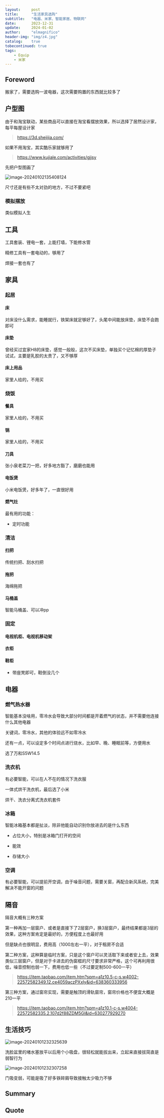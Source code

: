 ```yaml
---
layout:     post
title:      "生活家具选购"
subtitle:   "电器、米家、智能家居、物联网"
date:       2023-12-31
update:     2024-01-02
author:     "elmagnifico"
header-img: "img/z4.jpg"
catalog:    true
tobecontinued: true
tags:
    - Equip
    - 米家
---
```


## Foreword

搬家了，需要选购一波电器，这次需要购置的东西就比较多了



## 户型图

由于和淘宝联动，某些商品可以直接在淘宝看摆放效果，所以选择了居然设计家，每平每屋设计家

> https://3d.shejijia.com/



如果不用淘宝，其实酷乐家就够用了

> https://www.kujiale.com/activities/gjjsy



先把户型图画了

![image-20240102135408124](https://img.elmagnifico.tech/static/upload/elmagnifico/202401021354306.png)

尺寸还是有些不太对劲的地方，不过不要紧吧



### 模拟摆放

类似模拟人生



## 工具

工具套装、锂电一套，上能打墙，下能修水管

精修工具有一套电动的，够用了

焊接一套也有了



## 家具



### 起居

#### 床

对床没什么需求，能睡就行，铁架床就足够好了，头尾中间能放床垫，床垫不会跑即可



#### 床垫

曾经买过宜家H8的床垫，感觉一般般，这次不买床垫，单独买个记忆棉的厚垫子试试，主要是乳胶的太贵了，又不够厚 



#### 床上用品

家里人给的，不用买



### 烧饭

#### 餐具

家里人给的，不用买



#### 锅

家里人给的，不用买



#### 刀具

张小泉老菜刀一把，好多地方豁了，磨磨也能用



#### 电饭煲

小米电饭煲，好多年了，一直很好用



#### 燃气灶

最有用的功能：

- 定时功能



### 清洁

#### 扫把

传统扫把、刮水扫把



#### 拖把

海绵拖把



#### 马桶盖

智能马桶盖、可以冲pp



### 固定

#### 电视机柜、电视机移动架



#### 衣柜



#### 鞋柜

- 带座凳即可，鞋倒没几个



## 电器



### 燃气热水器

智能基本没啥用，零冷水会导致大部分时间都是开着燃气的状态，并不需要他连接什么其他电器

关键词，零冷水，其他的体验远不如零冷水

还有一点，可以设定多个时间点进行烧水，比如早、晚、睡眠前等，方便用水

选了万和S5W14.5



### 洗衣机

有必要智能，可以在人不在的情况下洗衣服

一体式烘干洗衣机，最后选了小米

烘干、洗衣分离式洗衣机套件



### 冰箱

智能冰箱基本都是扯淡，除非他能自动识别你放进去的是什么东西

- 占位大小，特别是冰箱门打开的空间

- 能效
- 存储大小



### 空调

有必要智能，可以提前开空调，由于噪音问题，需要关窗，再配合新风系统，完美解决不能开窗的问题



## 隔音

隔音大概有三种方案



第一种再加一层窗户、或者是直接下了2层窗户，换3层窗户，最终结果都是3层的效果，这种方案肯定是最好的，方便程度上也最好用

但是缺点也很明显，费用高（1000左右一平），对于租房不合适



第二种方案，这种算是临时方案，只是这个窗户可以灵活取下来或者安上去，效果类似三层窗户，但是对于卡进去的伪窗框的尺寸要求非常严格，这个可再利用很低，噪音控制也弱一下，费用也低一些（不过要定制500-600一平）

> https://item.taobao.com/item.htm?spm=a1z10.5-c-s.w4002-22572582349.12.ce4059aczPXxIy&id=638360333956



第三种方案，通过窗帘实现，需要是触顶的滑轨窗帘，窗帘价格也不便宜大概是210一平

> https://item.taobao.com/item.htm?spm=a1z10.1-c-s.w4004-22572582335.2.107d2f88ZDM5Gl&id=630277929270



## 生活技巧

![image-20240101232325639](https://img.elmagnifico.tech/static/upload/elmagnifico/image-20240101232325639.png)

洗脸盆里的堵水塞放平以后用个小吸盘，很轻松就能拔出来，立起来直接拔简直是弱智行为



![image-20240101232307258](https://img.elmagnifico.tech/static/upload/elmagnifico/image-20240101232307258.png)

门吸变弱，可能是吸了好多铁碎屑导致接触太少吸力不够



## Summary





## Quote

> 
